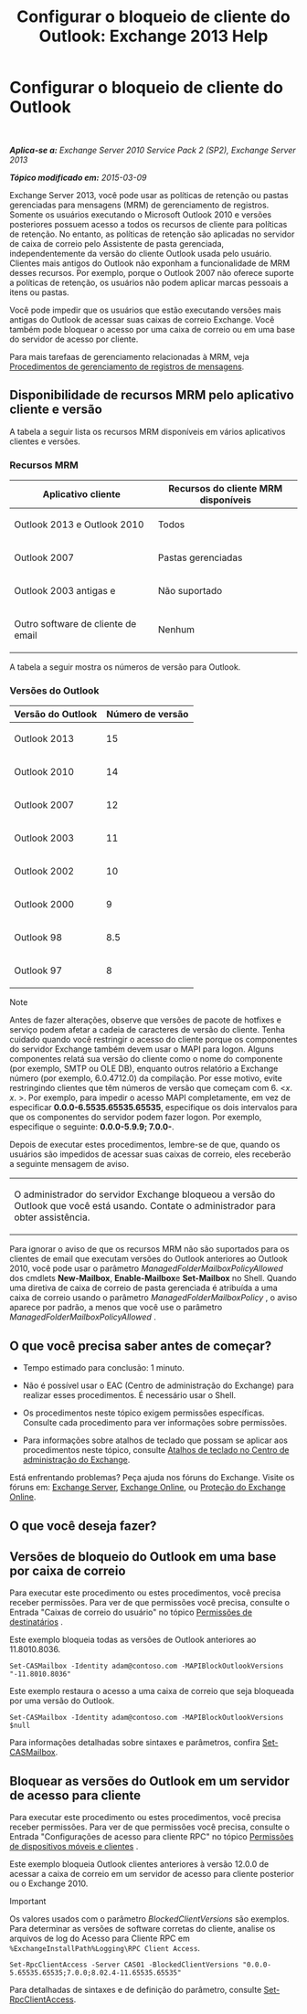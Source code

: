 ﻿---
title: 'Configurar o bloqueio de cliente do Outlook: Exchange 2013 Help'
TOCTitle: Configurar o bloqueio de cliente do Outlook
ms:assetid: 3a579c83-8bc7-4adc-a25c-8eb6eed7220c
ms:mtpsurl: https://technet.microsoft.com/pt-br/library/Dd335207(v=EXCHG.150)
ms:contentKeyID: 51407852
ms.date: 05/22/2018
mtps_version: v=EXCHG.150
ms.translationtype: MT
---

# Configurar o bloqueio de cliente do Outlook

 

_**Aplica-se a:** Exchange Server 2010 Service Pack 2 (SP2), Exchange Server 2013_

_**Tópico modificado em:** 2015-03-09_

Exchange Server 2013, você pode usar as políticas de retenção ou pastas gerenciadas para mensagens (MRM) de gerenciamento de registros. Somente os usuários executando o Microsoft Outlook 2010 e versões posteriores possuem acesso a todos os recursos de cliente para políticas de retenção. No entanto, as políticas de retenção são aplicadas no servidor de caixa de correio pelo Assistente de pasta gerenciada, independentemente da versão do cliente Outlook usada pelo usuário. Clientes mais antigos do Outlook não exponham a funcionalidade de MRM desses recursos. Por exemplo, porque o Outlook 2007 não oferece suporte a políticas de retenção, os usuários não podem aplicar marcas pessoais a itens ou pastas.

Você pode impedir que os usuários que estão executando versões mais antigas do Outlook de acessar suas caixas de correio Exchange. Você também pode bloquear o acesso por uma caixa de correio ou em uma base do servidor de acesso por cliente.

Para mais tarefaas de gerenciamento relacionadas à MRM, veja [Procedimentos de gerenciamento de registros de mensagens](messaging-records-management-procedures-exchange-2013-help.md).

## Disponibilidade de recursos MRM pelo aplicativo cliente e versão

A tabela a seguir lista os recursos MRM disponíveis em vários aplicativos clientes e versões.

### Recursos MRM

<table>
<colgroup>
<col style="width: 50%" />
<col style="width: 50%" />
</colgroup>
<thead>
<tr class="header">
<th>Aplicativo cliente</th>
<th>Recursos do cliente MRM disponíveis</th>
</tr>
</thead>
<tbody>
<tr class="odd">
<td><p>Outlook 2013 e Outlook 2010</p></td>
<td><p>Todos</p></td>
</tr>
<tr class="even">
<td><p>Outlook 2007</p></td>
<td><p>Pastas gerenciadas</p></td>
</tr>
<tr class="odd">
<td><p>Outlook 2003 antigas e</p></td>
<td><p>Não suportado</p></td>
</tr>
<tr class="even">
<td><p>Outro software de cliente de email</p></td>
<td><p>Nenhum</p></td>
</tr>
</tbody>
</table>


A tabela a seguir mostra os números de versão para Outlook.

### Versões do Outlook

<table>
<colgroup>
<col style="width: 50%" />
<col style="width: 50%" />
</colgroup>
<thead>
<tr class="header">
<th>Versão do Outlook</th>
<th>Número de versão</th>
</tr>
</thead>
<tbody>
<tr class="odd">
<td><p>Outlook 2013</p></td>
<td><p>15</p></td>
</tr>
<tr class="even">
<td><p>Outlook 2010</p></td>
<td><p>14</p></td>
</tr>
<tr class="odd">
<td><p>Outlook 2007</p></td>
<td><p>12</p></td>
</tr>
<tr class="even">
<td><p>Outlook 2003</p></td>
<td><p>11</p></td>
</tr>
<tr class="odd">
<td><p>Outlook 2002</p></td>
<td><p>10</p></td>
</tr>
<tr class="even">
<td><p>Outlook 2000</p></td>
<td><p>9</p></td>
</tr>
<tr class="odd">
<td><p>Outlook 98</p></td>
<td><p>8.5</p></td>
</tr>
<tr class="even">
<td><p>Outlook 97</p></td>
<td><p>8</p></td>
</tr>
</tbody>
</table>



> [!NOTE]
> Antes de fazer alterações, observe que versões de pacote de hotfixes e serviço podem afetar a cadeia de caracteres de versão do cliente. Tenha cuidado quando você restringir o acesso do cliente porque os componentes do servidor Exchange também devem usar o MAPI para logon. Alguns componentes relatá sua versão do cliente como o nome do componente (por exemplo, SMTP ou OLE DB), enquanto outros relatório a Exchange número (por exemplo, 6.0.4712.0) da compilação. Por esse motivo, evite restringindo clientes que têm números de versão que começam com 6. &lt;<EM>x</EM>. <EM>x</EM>. &gt;. Por exemplo, para impedir o acesso MAPI completamente, em vez de especificar <STRONG>0.0.0-6.5535.65535.65535</STRONG>, especifique os dois intervalos para que os componentes do servidor podem fazer logon. Por exemplo, especifique o seguinte: <STRONG>0.0.0-5.9.9; 7.0.0-</STRONG>.



Depois de executar estes procedimentos, lembre-se de que, quando os usuários são impedidos de acessar suas caixas de correio, eles receberão a seguinte mensagem de aviso.


<table>
<colgroup>
<col style="width: 100%" />
</colgroup>
<tbody>
<tr class="odd">
<td><p>O administrador do servidor Exchange bloqueou a versão do Outlook que você está usando. Contate o administrador para obter assistência.</p></td>
</tr>
</tbody>
</table>


Para ignorar o aviso de que os recursos MRM não são suportados para os clientes de email que executam versões do Outlook anteriores ao Outlook 2010, você pode usar o parâmetro *ManagedFolderMailboxPolicyAllowed* dos cmdlets **New-Mailbox**, **Enable-Mailbox**e **Set-Mailbox** no Shell. Quando uma diretiva de caixa de correio de pasta gerenciada é atribuída a uma caixa de correio usando o parâmetro *ManagedFolderMailboxPolicy* , o aviso aparece por padrão, a menos que você use o parâmetro *ManagedFolderMailboxPolicyAllowed* .

## O que você precisa saber antes de começar?

  - Tempo estimado para conclusão: 1 minuto.

  - Não é possível usar o EAC (Centro de administração do Exchange) para realizar esses procedimentos. É necessário usar o Shell.

  - Os procedimentos neste tópico exigem permissões específicas. Consulte cada procedimento para ver informações sobre permissões.

  - Para informações sobre atalhos de teclado que possam se aplicar aos procedimentos neste tópico, consulte [Atalhos de teclado no Centro de administração do Exchange](keyboard-shortcuts-in-the-exchange-admin-center-exchange-online-protection-help.md).

Está enfrentando problemas? Peça ajuda nos fóruns do Exchange. Visite os fóruns em: [Exchange Server](https://go.microsoft.com/fwlink/p/?linkid=60612), [Exchange Online](https://go.microsoft.com/fwlink/p/?linkid=267542), ou [Proteção do Exchange Online](https://go.microsoft.com/fwlink/p/?linkid=285351).

## O que você deseja fazer?

## Versões de bloqueio do Outlook em uma base por caixa de correio

Para executar este procedimento ou estes procedimentos, você precisa receber permissões. Para ver de que permissões você precisa, consulte o Entrada "Caixas de correio do usuário" no tópico [Permissões de destinatários](recipients-permissions-exchange-2013-help.md) .

Este exemplo bloqueia todas as versões de Outlook anteriores ao 11.8010.8036.

    Set-CASMailbox -Identity adam@contoso.com -MAPIBlockOutlookVersions "-11.8010.8036"

Este exemplo restaura o acesso a uma caixa de correio que seja bloqueada por uma versão do Outlook.

    Set-CASMailbox -Identity adam@contoso.com -MAPIBlockOutlookVersions $null

Para informações detalhadas sobre sintaxes e parâmetros, confira [Set-CASMailbox](https://technet.microsoft.com/pt-br/library/bb125264\(v=exchg.150\)).

## Bloquear as versões do Outlook em um servidor de acesso para cliente

Para executar este procedimento ou estes procedimentos, você precisa receber permissões. Para ver de que permissões você precisa, consulte o Entrada "Configurações de acesso para cliente RPC" no tópico [Permissões de dispositivos móveis e clientes](clients-and-mobile-devices-permissions-exchange-2013-help.md) .

Este exemplo bloqueia Outlook clientes anteriores à versão 12.0.0 de acessar a caixa de correio em um servidor de acesso para cliente posterior ou o Exchange 2010.


> [!IMPORTANT]
> Os valores usados com o parâmetro <EM>BlockedClientVersions</EM> são exemplos. Para determinar as versões de software corretas do cliente, analise os arquivos de log do Acesso para Cliente RPC em <CODE>%ExchangeInstallPath%Logging\RPC Client Access</CODE>.



    Set-RpcClientAccess -Server CAS01 -BlockedClientVersions "0.0.0-5.65535.65535;7.0.0;8.02.4-11.65535.65535"

Para detalhadas de sintaxes e de definição do parâmetro, consulte [Set-RpcClientAccess](https://technet.microsoft.com/pt-br/library/dd351072\(v=exchg.150\)).

